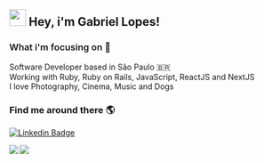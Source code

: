 <h2 style="font-weight:bold;">
<img src="https://media.giphy.com/media/hvRJCLFzcasrR4ia7z/giphy.gif" width="30px"> Hey, i'm Gabriel Lopes!
</h2>

<h3 style="font-weight:600">
  What i'm focusing on 📝
</h3>
Software Developer based in São Paulo 🇧🇷<br>
Working with Ruby, Ruby on Rails, JavaScript, ReactJS and NextJS<br>
I love Photography, Cinema, Music and Dogs
<br>

<h3 style="font-weight: bold">
  Find me around there 🌎
</h3>

 [![Linkedin Badge](https://img.shields.io/badge/-LinkedIn-blue?style=for-the-badge&logo=Linkedin&logoColor=white&link=https://www.linkedin.com/in/harshkumarkhatri&target="_blank"/)](https://www.linkedin.com/in/gabriellopees/)
 
<img src="https://github-readme-stats.gabrielloppes.vercel.app/api?username=gabrielloppes&show_icons=true&hide_border=true&count_private=true&include_all_commits=true&theme=tokyonight">

<img align="left" src="https://github-readme-stats.gabrielloppes.vercel.app/api/top-langs/?username=gabrielloppes&hide=HTML&hide_border=true&layout=compact&theme=tokyonight">
